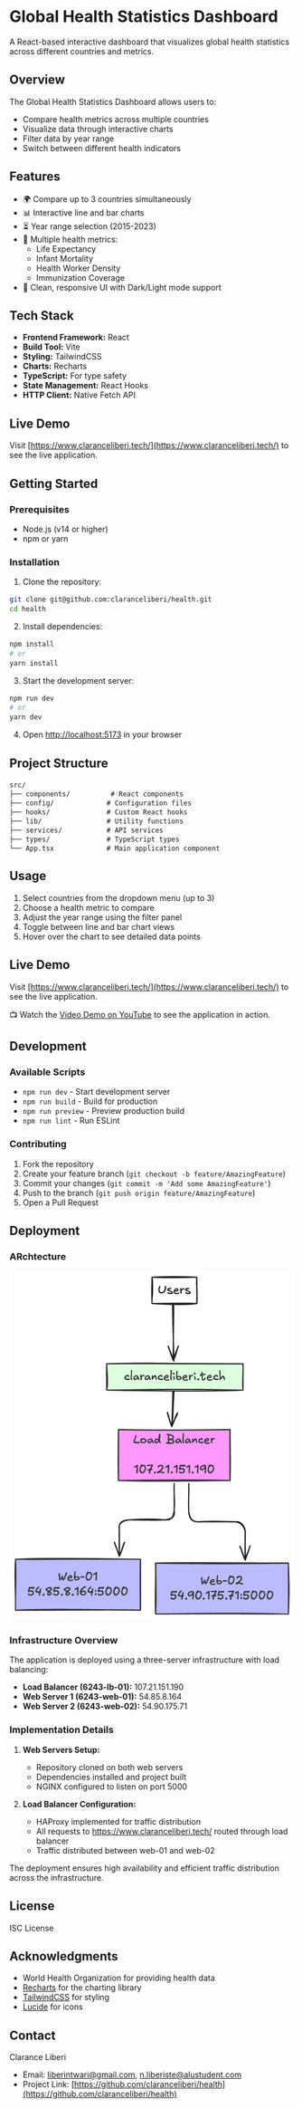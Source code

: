 # Global Health Statistics Dashboard

A React-based interactive dashboard that visualizes global health statistics across different countries and metrics.

## Overview

The Global Health Statistics Dashboard allows users to:
- Compare health metrics across multiple countries
- Visualize data through interactive charts
- Filter data by year range
- Switch between different health indicators

## Features

- 🌍 Compare up to 3 countries simultaneously
- 📊 Interactive line and bar charts
- ⏳ Year range selection (2015-2023)
- 🔄 Multiple health metrics:
  - Life Expectancy
  - Infant Mortality
  - Health Worker Density
  - Immunization Coverage
- 🎨 Clean, responsive UI with Dark/Light mode support

## Tech Stack

- **Frontend Framework:** React
- **Build Tool:** Vite
- **Styling:** TailwindCSS
- **Charts:** Recharts
- **TypeScript:** For type safety
- **State Management:** React Hooks
- **HTTP Client:** Native Fetch API

## Live Demo

Visit [https://www.claranceliberi.tech/](https://www.claranceliberi.tech/) to see the live application.

## Getting Started

### Prerequisites

- Node.js (v14 or higher)
- npm or yarn

### Installation

1. Clone the repository:
```bash
git clone git@github.com:claranceliberi/health.git
cd health
```

2. Install dependencies:
```bash
npm install
# or
yarn install
```

3. Start the development server:
```bash
npm run dev
# or
yarn dev
```

4. Open [http://localhost:5173](http://localhost:5173) in your browser

## Project Structure

```
src/
├── components/          # React components
├── config/             # Configuration files
├── hooks/              # Custom React hooks
├── lib/                # Utility functions
├── services/           # API services
├── types/              # TypeScript types
└── App.tsx             # Main application component
```

## Usage

1. Select countries from the dropdown menu (up to 3)
2. Choose a health metric to compare
3. Adjust the year range using the filter panel
4. Toggle between line and bar chart views
5. Hover over the chart to see detailed data points

## Live Demo

Visit [https://www.claranceliberi.tech/](https://www.claranceliberi.tech/) to see the live application.

📺 Watch the [Video Demo on YouTube](https://youtu.be/wdzTz1DY_q0) to see the application in action.

## Development

### Available Scripts

- `npm run dev` - Start development server
- `npm run build` - Build for production
- `npm run preview` - Preview production build
- `npm run lint` - Run ESLint

### Contributing

1. Fork the repository
2. Create your feature branch (`git checkout -b feature/AmazingFeature`)
3. Commit your changes (`git commit -m 'Add some AmazingFeature'`)
4. Push to the branch (`git push origin feature/AmazingFeature`)
5. Open a Pull Request

## Deployment

### ARchtecture

![Deployment Architecture](./assets/archtecture.png)

### Infrastructure Overview

The application is deployed using a three-server infrastructure with load balancing:

- **Load Balancer (6243-lb-01):** 107.21.151.190
- **Web Server 1 (6243-web-01):** 54.85.8.164
- **Web Server 2 (6243-web-02):** 54.90.175.71

### Implementation Details

1. **Web Servers Setup:**
   - Repository cloned on both web servers
   - Dependencies installed and project built
   - NGINX configured to listen on port 5000

2. **Load Balancer Configuration:**
   - HAProxy implemented for traffic distribution
   - All requests to https://www.claranceliberi.tech/ routed through load balancer
   - Traffic distributed between web-01 and web-02

The deployment ensures high availability and efficient traffic distribution across the infrastructure.

## License

ISC License

## Acknowledgments

- World Health Organization for providing health data
- [Recharts](https://recharts.org/) for the charting library
- [TailwindCSS](https://tailwindcss.com/) for styling
- [Lucide](https://lucide.dev/) for icons

## Contact

Clarance Liberi
- Email: [liberintwari@gmail.com](mailto:liberintwari@gmail.com), [n.liberiste@alustudent.com](mailto:n.liberiste@alustudent.com)
- Project Link: [https://github.com/claranceliberi/health](https://github.com/claranceliberi/health)
